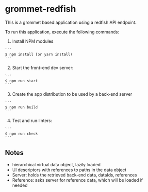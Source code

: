 # grommet-redfish

This is a grommet based application using a redfish API endpoint.

To run this application, execute the following commands:

  1. Install NPM modules

    ```
    $ npm install (or yarn install)
    ```

  2. Start the front-end dev server:

    ```
    $ npm run start
    ```

  3. Create the app distribution to be used by a back-end server

    ```
    $ npm run build
    ```

  4. Test and run linters:

    ```
    $ npm run check
    ```

## Notes

- hierarchical virtual data object, lazily loaded
- UI descriptors with references to paths in the data object
- Server: holds the retrieved back-end data, dataIds, references
- Reference: asks server for reference data, which will be loaded if needed
